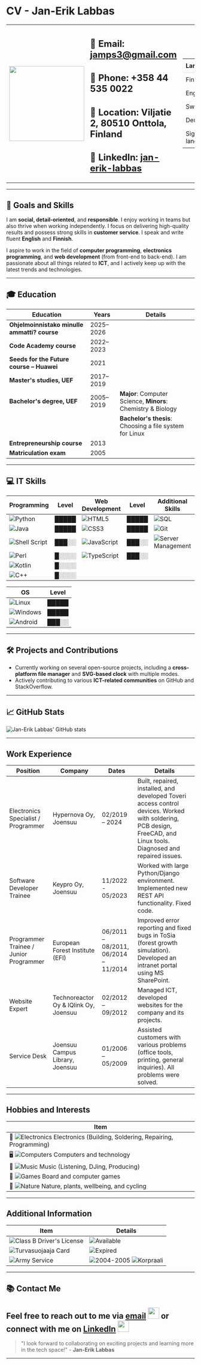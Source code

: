# CV - Jan-Erik Labbas

<table>
  <tr>
    <td>
      <a href="https://github.com/jamps3"><img src="https://github.com/jamps3/cv/blob/main/img/cv-profile.png" width="200"></a>
    </td>
    <td>
      <h2>📧 Email: <a href="mailto:jamps3@gmail.com">jamps3@gmail.com</a></h2>
      <h2>📱 Phone: +358 44 535 0022</h2>
      <h2>📍 Location: Viljatie 2, 80510 Onttola, Finland</h2>
      <h2>🔗 LinkedIn: <a href="https://www.linkedin.com/in/jan-erik-labbas-2a5398b6/">jan-erik-labbas</a></h2>
    </td>
    <td>
      <table style="border-collapse: collapse; width: 100%;">
        <thead>
          <tr>
            <th style="text-align: left; padding: 8px; border-bottom: 1px solid #ddd;">Language</th>
            <th style="text-align: left; padding: 8px; border-bottom: 1px solid #ddd;">Level</th>
          </tr>
        </thead>
        <tbody>
          <tr>
            <td style="padding: 8px;">Finnish</td>
            <td style="padding: 8px;"><span style="color:green;">████</span></td>
          </tr>
          <tr>
            <td style="padding: 8px;">English</td>
            <td style="padding: 8px;"><span style="color:green;">████</span></td>
          </tr>
          <tr>
            <td style="padding: 8px;">Swedish</td>
            <td style="padding: 8px;"><span style="color:yellow;">██░░</span></td>
          </tr>
          <tr>
            <td style="padding: 8px;">Deutsch</td>
            <td style="padding: 8px;"><span style="color:yellow;">██░░</span></td>
          </tr>
          <tr>
            <td style="padding: 8px;">Sign language</td>
            <td style="padding: 8px;"><span style="color:orange;">█░░░</span></td>
          </tr>
        </tbody>
      </table>
    </td>
  </tr>
</table>

---

## 🎯 Goals and Skills

I am **social, detail-oriented**, and **responsible**. I enjoy working in teams but also thrive when working independently. I focus on delivering high-quality results and possess strong skills in **customer service**. I speak and write fluent **English** and **Finnish**.

I aspire to work in the field of **computer programming**, **electronics programming**, and **web development** (from front-end to back-end). I am passionate about all things related to **ICT**, and I actively keep up with the latest trends and technologies.

---

## 🎓 Education

| **Education** | **Years** | **Details** |
|---------------|-----------|-------------|
| **Ohjelmoinnistako minulle ammatti? course** | 2025–2026 | |
| **Code Academy course** | 2022–2023 | |
| **Seeds for the Future course – Huawei** | 2021 | |
| **Master's studies, UEF** | 2017–2019 | |
| **Bachelor's degree, UEF** | 2005–2019 | **Major**: Computer Science, **Minors**: Chemistry & Biology |
| | | **Bachelor's thesis**: Choosing a file system for Linux |
| **Entrepreneurship course** | 2013 | |
| **Matriculation exam** | 2005 | |

---

## 💻 IT Skills

| **Programming** | **Level** | **Web Development** | **Level** | **Additional Skills** | **Level** | **Frameworks** | **Level** |
|-----------------|-----------|---------------------|-----------|-----------------------|-----------|----------------|-----------|
| ![Python](https://img.shields.io/badge/Python-3776AB?style=for-the-badge&logo=python&logoColor=white) | █████ | ![HTML5](https://img.shields.io/badge/HTML5-E34F26?style=for-the-badge&logo=html5&logoColor=white) | █████ | ![SQL](https://img.shields.io/badge/SQL-003B57?style=for-the-badge&logo=postgresql&logoColor=white) | █████ | ![Django](https://img.shields.io/badge/Django-092E20?style=for-the-badge&logo=django&logoColor=white) | █░░░░ |
| ![Java](https://img.shields.io/badge/Java-ED8B00?style=for-the-badge&logo=java&logoColor=white) | █████ | ![CSS3](https://img.shields.io/badge/CSS3-1572B6?style=for-the-badge&logo=css3&logoColor=white) | █████ | ![Git](https://img.shields.io/badge/Git-F05032?style=for-the-badge&logo=git&logoColor=white) | ███░░ | ![Vue.js](https://img.shields.io/badge/Vue.js-4FC08D?style=for-the-badge&logo=vue.js&logoColor=white) | █░░░░ |
| ![Shell Script](https://img.shields.io/badge/Bash-4EAA25?style=for-the-badge&logo=gnu-bash&logoColor=white) | ███░░ | ![JavaScript](https://img.shields.io/badge/JavaScript-F7DF1E?style=for-the-badge&logo=javascript&logoColor=black) | ███░░ | ![Server Management](https://img.shields.io/badge/Server_Management-555555?style=for-the-badge&logo=server&logoColor=white) | █████ | ![Android](https://img.shields.io/badge/Android-3DDC84?style=for-the-badge&logo=android&logoColor=white) | █░░░░ |
| ![Perl](https://img.shields.io/badge/Perl-39457E?style=for-the-badge&logo=perl&logoColor=white) | █░░░░ | ![TypeScript](https://img.shields.io/badge/TypeScript-3178C6?style=for-the-badge&logo=typescript&logoColor=white) | ███░░ |  |  |  |  |
| ![Kotlin](https://img.shields.io/badge/Kotlin-0095D5?style=for-the-badge&logo=kotlin&logoColor=white) | █░░░░ |  |  |  |  |  |  |
| ![C++](https://img.shields.io/badge/C++-00599C?style=for-the-badge&logo=c%2B%2B&logoColor=white) | █░░░░ |  |  |  |  |  |  |

| **OS** | **Level** |
|--------|-----------|
| ![Linux](https://img.shields.io/badge/Linux-FCC624?style=for-the-badge&logo=linux&logoColor=black) | █████ |
| ![Windows](https://img.shields.io/badge/Windows-0078D6?style=for-the-badge&logo=windows&logoColor=white) | █████ |
| ![Android](https://img.shields.io/badge/Android-3DDC84?style=for-the-badge&logo=android&logoColor=white) | ███░░ |

---

## 🛠️ Projects and Contributions

- Currently working on several open-source projects, including a **cross-platform file manager** and **SVG-based clock** with multiple modes.
- Actively contributing to various **ICT-related communities** on GitHub and StackOverflow.

---

## 📈 GitHub Stats

![Jan-Erik Labbas' GitHub stats](https://github-readme-stats.vercel.app/api?username=jamps3&show_icons=true&hide_title=true&count_private=true&hide=prs&theme=radical)

---

## Work Experience

| **Position**                            | **Company**                        | **Dates**         | **Details**                                                                                       |
|-----------------------------------------|------------------------------------|-------------------|---------------------------------------------------------------------------------------------------|
| Electronics Specialist / Programmer     | Hypernova Oy, Joensuu              | 02/2019 – 2024    | Built, repaired, installed, and developed Toveri access control devices. Worked with soldering, PCB design, FreeCAD, and Linux tools. Diagnosed and repaired issues. |
| Software Developer Trainee              | Keypro Oy, Joensuu                 | 11/2022 - 05/2023 | Worked with large Python/Django environment. Implemented new REST API functionality. Fixed code.  |
| Programmer Trainee / Junior Programmer | European Forest Institute (EFI)    | 06/2011 – 08/2011, 06/2014 – 11/2014 | Improved error reporting and fixed bugs in ToSia (forest growth simulation). Developed an intranet portal using MS SharePoint. |
| Website Expert                          | Technoreactor Oy & IQlink Oy, Joensuu | 02/2012 – 09/2012 | Managed ICT, developed websites for the company and its projects.                                |
| Service Desk                            | Joensuu Campus Library, Joensuu    | 01/2006 – 05/2009 | Assisted customers with various problems (office tools, printing, general inquiries). All problems were solved. |

---

## Hobbies and Interests

| **Item**                                         | 
|-------------------------------------------------|
| 🔧 ![Electronics](https://img.shields.io/badge/🔧_Electronics-4A90E2?style=for-the-badge&logo=arduino&logoColor=white) Electronics (Building, Soldering, Repairing, Programming) |
| 🖥️ ![Computers](https://img.shields.io/badge/🖥️_Computers-57A1F8?style=for-the-badge&logo=computer&logoColor=white) Computers and technology |
| 🎵 ![Music](https://img.shields.io/badge/🎵_Music-FF0066?style=for-the-badge&logo=music&logoColor=white) Music (Listening, DJing, Producing)|
| 🎲 ![Games](https://img.shields.io/badge/🎲_Games-9B59B6?style=for-the-badge&logo=joystick&logoColor=white) Board and computer games |
| 🌿 ![Nature](https://img.shields.io/badge/🌿_Nature-2ECC71?style=for-the-badge&logo=leaf&logoColor=white) Nature, plants, wellbeing, and cycling |

---

## Additional Information

| **Item**                            | **Details**                           |
|-------------------------------------|---------------------------------------|
| ![Class B Driver's License](https://img.shields.io/badge/Class_B_Driver%27s_License-0078D6?style=for-the-badge) | ![Available](https://img.shields.io/badge/Car-Available-0078D6?style=for-the-badge) |
| ![Turvasuojaaja ![Card](https://img.shields.io/badge/Turvasuojaaja_Card-28A745?style=for-the-badge)](https://img.shields.io/badge/Turvasuojaaja_Card-28A745?style=for-the-badge)  | ![Expired](https://img.shields.io/badge/Expired-F00?style=for-the-badge) |
| ![Army Service](https://img.shields.io/badge/Army_Service-0078D6?style=for-the-badge) | ![2004-2005](https://img.shields.io/badge/2004--2005-0078D6?style=for-the-badge) ![Korpraali](https://img.shields.io/badge/Korpraali-FFD700?style=for-the-badge) |



---

## 📚 Contact Me

Feel free to reach out to me via [email](mailto:jamps3@gmail.com) [<img src="https://github.com/jamps3/cv/blob/main/img/1200px-Gmail.webp" width="30px">](mailto:jamps3@gmail.com) or connect with me on [LinkedIn](https://www.linkedin.com/in/jan-erik-labbas-2a5398b6/)
<a href="https://www.linkedin.com/in/jan-erik-labbas-2a5398b6/"><img src="https://github.com/jamps3/cv/blob/main/img/LinkedIn.ico" width="30px"></a>
---

> "I look forward to collaborating on exciting projects and learning more in the tech space!" - **Jan-Erik Labbas**

---
